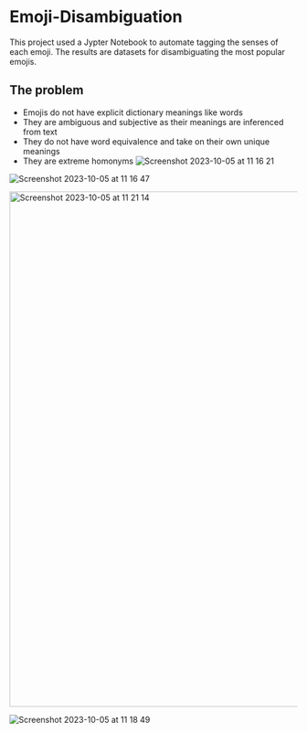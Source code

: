 # Emoji-Disambiguation
This project used a Jypter Notebook to automate tagging the senses of each emoji. The results are datasets for disambiguating the most popular emojis. 

## The problem
- Emojis do not have explicit dictionary meanings like words
- They are ambiguous and subjective as their meanings are inferenced from text
- They do not have word equivalence and take on their own unique meanings
- They are extreme homonyms
![Screenshot 2023-10-05 at 11 16 21](https://github.com/elenabarry/Emoji-Disambiguation/assets/53048127/bb58e8d2-343f-42f0-b117-823ca6ca0418)


![Screenshot 2023-10-05 at 11 16 47](https://github.com/elenabarry/Emoji-Disambiguation/assets/53048127/da76b1ea-3d52-4e68-ac2e-4863271a25ce)


<img width="902" alt="Screenshot 2023-10-05 at 11 21 14" src="https://github.com/elenabarry/Emoji-Disambiguation/assets/53048127/3ef58414-dc09-46de-88be-7a6423670147">


![Screenshot 2023-10-05 at 11 18 49](https://github.com/elenabarry/Emoji-Disambiguation/assets/53048127/a53230a9-029e-481e-aa96-b90f4eca6f47)
